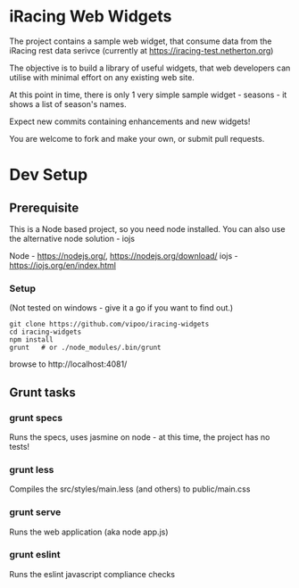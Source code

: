 iRacing Web Widgets
========================

The project contains a sample web widget, that consume data from the iRacing rest data serivce
(currently at https://iracing-test.netherton.org)

The objective is to build a library of useful widgets, that web developers can utilise
with minimal effort on any existing web site.

At this point in time, there is only 1 very simple sample widget - seasons - it shows a list of season's names.

Expect new commits containing enhancements and new widgets!

You are welcome to fork and make your own, or submit pull requests.

Dev Setup
========================

## Prerequisite

This is a Node based project, so you need node installed.  You can also use
the alternative node solution - iojs

Node - https://nodejs.org/, https://nodejs.org/download/
iojs - https://iojs.org/en/index.html

### Setup

(Not tested on windows - give it a go if you want to find out.)

```
git clone https://github.com/vipoo/iracing-widgets
cd iracing-widgets
npm install
grunt   # or ./node_modules/.bin/grunt
```

browse to http://localhost:4081/


## Grunt tasks

### grunt specs

Runs the specs, uses jasmine on node - at this time, the project has no tests!

### grunt less

Compiles the src/styles/main.less (and others) to public/main.css

### grunt serve

Runs the web application (aka node app.js)

### grunt eslint

Runs the eslint javascript compliance checks

